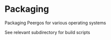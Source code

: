 # Packaging
Packaging Peergos for various operating systems

See relevant subdirectory for build scripts
